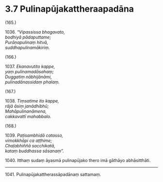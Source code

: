# 3.7 Pulinapūjakattheraapadāna

(165.)

1036\. _“Vipassissa bhagavato,_  
_bodhiyā pādaputtame;_  
_Purāṇapulinaṃ hitvā,_  
_suddhapulinamākiriṃ._  

(166.)

1037\. _Ekanavutito kappe,_  
_yaṃ pulinamadāsahaṃ;_  
_Duggatiṃ nābhijānāmi,_  
_pulinadānassidaṃ phalaṃ._  

(167.)

1038\. _Tiṃsatime ito kappe,_  
_rājā āsiṃ janādhibhū;_  
_Mahāpulinanāmena,_  
_cakkavattī mahabbalo._  

(168.)

1039\. _Paṭisambhidā catasso,_  
_vimokkhāpi ca aṭṭhime;_  
_Chaḷabhiññā sacchikatā,_  
_kataṃ buddhassa sāsanaṃ”._  

1040\. Itthaṃ sudaṃ āyasmā pulinapūjako thero imā gāthāyo abhāsitthāti.

---

1041\. Pulinapūjakattherassāpadānaṃ sattamaṃ.
